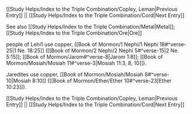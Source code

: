 [[Study Helps/Index to the Triple Combination/Copley, Leman|Previous Entry]]  ||  [[Study Helps/Index to the Triple Combination/Cord|Next Entry]]

 See also [[Study Helps/Index to the Triple Combination/Metal|Metal]]; [[Study Helps/Index to the Triple Combination/Ore|Ore]]

 people of Lehi1 use copper, [[Book of Mormon/1 Nephi/1 Nephi 18#^verse-25|1 Ne. 18:25]] ([[Book of Mormon/2 Nephi/2 Nephi 5#^verse-15|2 Ne. 5:15]]; [[Book of Mormon/Jarom#^verse-8|Jarom 1:8]]; [[Book of Mormon/Mosiah/Mosiah 11#^verse-3|Mosiah 11:3, 8, 10]]).

 Jaredites use copper, [[Book of Mormon/Mosiah/Mosiah 8#^verse-10|Mosiah 8:10]] ([[Book of Mormon/Ether/Ether 10#^verse-23|Ether 10:23]]).

[[Study Helps/Index to the Triple Combination/Copley, Leman|Previous Entry]]  ||  [[Study Helps/Index to the Triple Combination/Cord|Next Entry]]